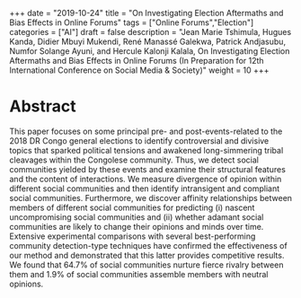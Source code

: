 +++
date = "2019-10-24"
title = "On Investigating Election Aftermaths and Bias Effects in Online Forums"
tags = ["Online Forums","Election"]
categories = ["AI"]
draft = false
description = "Jean Marie Tshimula, Hugues Kanda, Didier Mbuyi Mukendi, René Manassé Galekwa, Patrick Andjasubu, Numfor Solange Ayuni, and Hercule Kalonji Kalala, On Investigating Election Aftermaths and Bias Effects in Online Forums (In Preparation for 12th International Conference on Social Media & Society)"
weight = 10
+++

# Abstract
This paper focuses on some principal pre- and post-events-related to the 2018 DR Congo general elections to identify controversial and divisive topics that sparked political tensions and awakened long-simmering tribal cleavages within the Congolese community. Thus, we detect social communities yielded by these events and examine their structural features and the content of interactions. We measure divergence of opinion within different social communities and then identify intransigent and compliant social communities. Furthermore, we discover affinity relationships between members of different social communities for predicting (i) nascent uncompromising social communities and (ii) whether adamant social communities are likely to change their opinions and minds over time. Extensive experimental comparisons with several best-performing community detection-type techniques have confirmed the effectiveness of our method and demonstrated that this latter provides competitive results. We found that 64.7% of social communities nurture fierce rivalry between them and 1.9% of social communities assemble members with neutral opinions.
